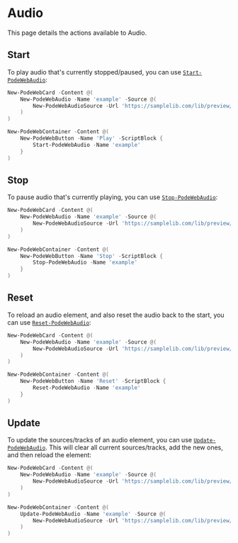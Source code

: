 # Audio

This page details the actions available to Audio.

## Start

To play audio that's currently stopped/paused, you can use [`Start-PodeWebAudio`](../../../Functions/Actions/Start-PodeWebAudio):

```powershell
New-PodeWebCard -Content @(
    New-PodeWebAudio -Name 'example' -Source @(
        New-PodeWebAudioSource -Url 'https://samplelib.com/lib/preview/mp3/sample-6s.mp3'
    )
)

New-PodeWebContainer -Content @(
    New-PodeWebButton -Name 'Play' -ScriptBlock {
        Start-PodeWebAudio -Name 'example'
    }
)
```

## Stop

To pause audio that's currently playing, you can use [`Stop-PodeWebAudio`](../../../Functions/Actions/Stop-PodeWebAudio):

```powershell
New-PodeWebCard -Content @(
    New-PodeWebAudio -Name 'example' -Source @(
        New-PodeWebAudioSource -Url 'https://samplelib.com/lib/preview/mp3/sample-6s.mp3'
    )
)

New-PodeWebContainer -Content @(
    New-PodeWebButton -Name 'Stop' -ScriptBlock {
        Stop-PodeWebAudio -Name 'example'
    }
)
```

## Reset

To reload an audio element, and also reset the audio back to the start, you can use [`Reset-PodeWebAudio`](../../../Functions/Actions/Reset-PodeWebAudio):

```powershell
New-PodeWebCard -Content @(
    New-PodeWebAudio -Name 'example' -Source @(
        New-PodeWebAudioSource -Url 'https://samplelib.com/lib/preview/mp3/sample-6s.mp3'
    )
)

New-PodeWebContainer -Content @(
    New-PodeWebButton -Name 'Reset' -ScriptBlock {
        Reset-PodeWebAudio -Name 'example'
    }
)
```

## Update

To update the sources/tracks of an audio element, you can use [`Update-PodeWebAudio`](../../../Functions/Actions/Update-PodeWebAudio). This will clear all current sources/tracks, add the new ones, and then reload the element:

```powershell
New-PodeWebCard -Content @(
    New-PodeWebAudio -Name 'example' -Source @(
        New-PodeWebAudioSource -Url 'https://samplelib.com/lib/preview/mp3/sample-6s.mp3'
    )
)

New-PodeWebContainer -Content @(
    Update-PodeWebAudio -Name 'example' -Source @(
        New-PodeWebAudioSource -Url 'https://samplelib.com/lib/preview/mp3/sample-9s.mp3'
    )
)
```
